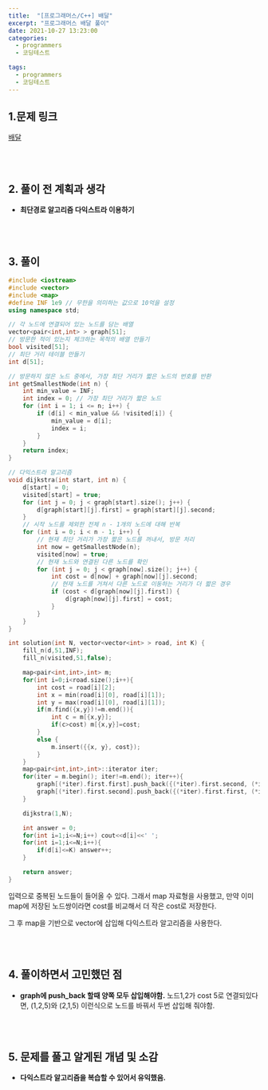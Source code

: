 ```yaml
---
title:  "[프로그래머스/C++] 배달"
excerpt: "프로그래머스 배달 풀이"
date: 2021-10-27 13:23:00
categories:
  - programmers
  - 코딩테스트

tags:
  - programmers
  - 코딩테스트
---
```


## 1.문제 링크

[배달](https://programmers.co.kr/learn/courses/30/lessons/12978)

<br>
<br>

## 2. 풀이 전 계획과 생각

- **최단경로 알고리즘 다익스트라 이용하기**


<br>
<br>

## 3. 풀이

```cpp
#include <iostream>
#include <vector>
#include <map>
#define INF 1e9 // 무한을 의미하는 값으로 10억을 설정
using namespace std;

// 각 노드에 연결되어 있는 노드를 담는 배열
vector<pair<int,int> > graph[51];
// 방문한 적이 있는지 체크하는 목적의 배열 만들기
bool visited[51];
// 최단 거리 테이블 만들기
int d[51];

// 방문하지 않은 노드 중에서, 가장 최단 거리가 짧은 노드의 번호를 반환
int getSmallestNode(int n) {
    int min_value = INF;
    int index = 0; // 가장 최단 거리가 짧은 노드
    for (int i = 1; i <= n; i++) {
        if (d[i] < min_value && !visited[i]) {
            min_value = d[i];
            index = i;
        }
    }
    return index;
}

// 다익스트라 알고리즘
void dijkstra(int start, int n) {
    d[start] = 0;
    visited[start] = true;
    for (int j = 0; j < graph[start].size(); j++) {
        d[graph[start][j].first] = graph[start][j].second;
    }
    // 시작 노드를 제외한 전체 n - 1개의 노드에 대해 반복
    for (int i = 0; i < n - 1; i++) {
        // 현재 최단 거리가 가장 짧은 노드를 꺼내서, 방문 처리
        int now = getSmallestNode(n);
        visited[now] = true;
        // 현재 노드와 연결된 다른 노드를 확인
        for (int j = 0; j < graph[now].size(); j++) {
            int cost = d[now] + graph[now][j].second;
            // 현재 노드를 거쳐서 다른 노드로 이동하는 거리가 더 짧은 경우
            if (cost < d[graph[now][j].first]) {
                d[graph[now][j].first] = cost;
            }
        }
    }
}

int solution(int N, vector<vector<int> > road, int K) {
    fill_n(d,51,INF);
    fill_n(visited,51,false);

    map<pair<int,int>,int> m;
    for(int i=0;i<road.size();i++){
        int cost = road[i][2];
        int x = min(road[i][0], road[i][1]);
        int y = max(road[i][0], road[i][1]);
        if(m.find({x,y})!=m.end()){
            int c = m[{x,y}];
            if(c>cost) m[{x,y}]=cost;
        }
        else {
            m.insert({{x, y}, cost});
        }
    }
    map<pair<int,int>,int>::iterator iter;
    for(iter = m.begin(); iter!=m.end(); iter++){
        graph[(*iter).first.first].push_back({(*iter).first.second, (*iter).second});
        graph[(*iter).first.second].push_back({(*iter).first.first, (*iter).second});
    }

    dijkstra(1,N);

    int answer = 0;
    for(int i=1;i<=N;i++) cout<<d[i]<<' ';
    for(int i=1;i<=N;i++){
        if(d[i]<=K) answer++;
    }

    return answer;
}
```

입력으로 중복된 노드들이 들어올 수 있다. 그래서 map 자료형을 사용했고, 만약 이미 map에 저장된 노드쌍이라면 cost를 비교해서 더 작은 cost로 저장한다.

그 후 map을 기반으로 vector에 삽입해 다익스트라 알고리즘을 사용한다.


<br>
<br>

## 4. 풀이하면서 고민했던 점

- **graph에 push_back 할때 양쪽 모두 삽입해야함.**
노드1,2가 cost 5로 연결되있다면, (1,2,5)와 (2,1,5) 이런식으로 노드를 바꿔서 두번 삽입해 줘야함.


<br>
<br>

## 5. 문제를 풀고 알게된 개념 및 소감

- **다익스트라 알고리즘을 복습할 수 있어서 유익했음.**

